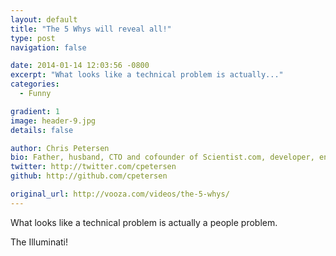 ```yaml
---
layout: default
title: "The 5 Whys will reveal all!"
type: post
navigation: false

date: 2014-01-14 12:03:56 -0800
excerpt: "What looks like a technical problem is actually..."
categories:
  - Funny

gradient: 1
image: header-9.jpg
details: false

author: Chris Petersen
bio: Father, husband, CTO and cofounder of Scientist.com, developer, entrepreneur and technologist.
twitter: http://twitter.com/cpetersen
github: http://github.com/cpetersen

original_url: http://vooza.com/videos/the-5-whys/
---
```



What looks like a technical problem is actually a people problem. 

 The Illuminati! 

 
